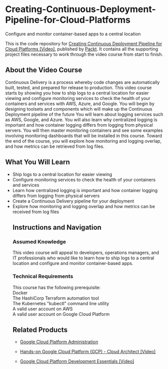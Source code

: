 # Creating-Continuous-Deployment-Pipeline-for-Cloud-Platforms
Configure and monitor container-based apps to a central location

This is the code repository for [
Creating Continuous Deployment Pipeline for Cloud Platforms [Video]](https://www.packtpub.com/application-development/creating-continuous-deployment-pipeline-cloud-platforms-video), published by [Packt](https://www.packtpub.com/?utm_source=github). It contains all the supporting project files necessary to work through the video course from start to finish.
## About the Video Course
Continuous Delivery is a process whereby code changes are automatically built, tested, and prepared for release to production. This video course starts by showing you how to ship logs to a central location for easier viewing and configure monitoring services to check the health of your containers and services with AWS, Azure, and Google. You will begin by designing toolsets and components which will make up the Continuous Deployment pipeline of the future
You will learn about logging services such as AWS, Google, and Azure. You will also learn why centralized logging is important and how container logging differs from logging from physical servers. You will then master monitoring containers and see some examples involving monitoring dashboards that will be installed in this course.
Toward the end of the course, you will explore how monitoring and logging overlap, and how metrics can be retrieved from log files.

<H2>What You Will Learn</H2>
<DIV class=book-info-will-learn-text>
<UL>
<LI>Ship logs to a central location for easier viewing
<LI>Configure monitoring services to check the health of your containers and services
<LI>Learn how centralized logging is important and how container logging differs from logging from physical servers
<LI>Create a Continuous Delivery pipeline for your deployment
<LI>	Explore how monitoring and logging overlap and how metrics can be received from log files

## Instructions and Navigation
### Assumed Knowledge
This video course will appeal to developers, operations managers, and IT professionals who would like to learn how to ship logs to a central location and configure and monitor container-based apps.
### Technical Requirements
This course has the following prerequisite:<br/>
Docker <br/>
The HashiCorp Terraform automation tool <br/>
The Kubernetes "kubectl" command line utility <br/>
A valid user account on AWS <br/>
A valid user account on Google Cloud Platform <br/>


## Related Products
* [Google Cloud Platform Administration](https://www.packtpub.com/virtualization-and-cloud/google-cloud-platform-administration)

* [Hands-on Google Cloud Platform (GCP) - Cloud Architect [Video]](https://www.packtpub.com/web-development/hands-google-cloud-platform-gcp-cloud-architect-video)

* [Google Cloud Platform Development Essentials [Video]](https://www.packtpub.com/virtualization-and-cloud/google-cloud-platform-development-essentials-video)
